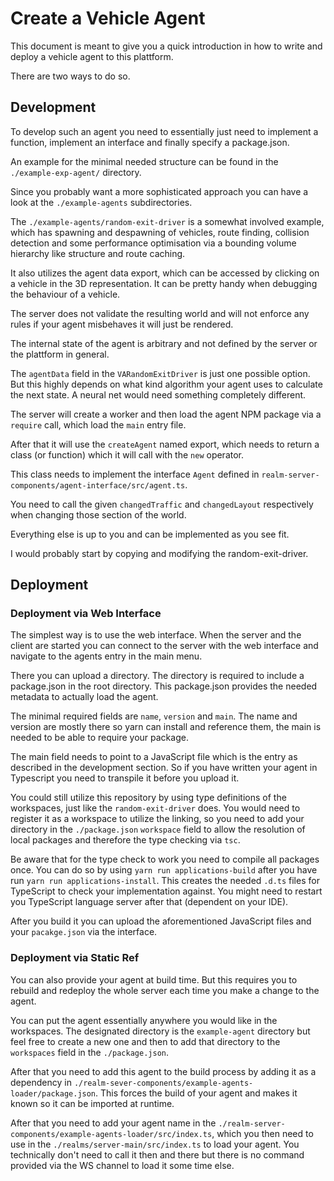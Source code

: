 # Create a Vehicle Agent

This document is meant to give you a quick introduction in how to write and deploy a vehicle agent to this plattform.

There are two ways to do so.

## Development

To develop such an agent you need to essentially just need to implement a function, implement an interface and finally specify a package.json.

An example for the minimal needed structure can be found in the `./example-exp-agent/` directory.

Since you probably want a more sophisticated approach you can have a look at the `./example-agents` subdirectories.

The `./example-agents/random-exit-driver` is a somewhat involved example, which has spawning and despawning of vehicles, route finding, collision detection and some performance optimisation via a bounding volume hierarchy like structure and route caching.

It also utilizes the agent data export, which can be accessed by clicking on a vehicle in the 3D representation. It can be pretty handy when debugging the behaviour of a vehicle.

The server does not validate the resulting world and will not enforce any rules if your agent misbehaves it will just be rendered.

The internal state of the agent is arbitrary and not defined by the server or the plattform in general.

The `agentData` field in the `VARandomExitDriver` is just one possible option. But this highly depends on what kind algorithm your agent uses to calculate the next state.
A neural net would need something completely different.

The server will create a worker and then load the agent NPM package via a `require` call, which load the `main` entry file.

After that it will use the `createAgent` named export, which needs to return a class (or function) which it will call with the `new` operator. 

This class needs to implement the interface `Agent` defined in `realm-server-components/agent-interface/src/agent.ts`.

You need to call the given `changedTraffic` and `changedLayout` respectively when changing those section of the world.

Everything else is up to you and can be implemented as you see fit.

I would probably start by copying and modifying the random-exit-driver.

## Deployment

### Deployment via Web Interface

The simplest way is to use the web interface.
When the server and the client are started you can connect to the server with the web interface and navigate to the agents entry in the main menu.

There you can upload a directory.
The directory is required to include a package.json in the root directory.
This package.json provides the needed metadata to actually load the agent.

The minimal required fields are `name`, `version` and `main`.
The name and version are mostly there so yarn can install and reference them, the main is needed to be able to require your package.

The main field needs to point to a JavaScript file which is the entry as described in the development section.
So if you have written your agent in Typescript you need to transpile it before you upload it.

You could still utilize this repository by using type definitions of the workspaces, just like the `random-exit-driver` does.
You would need to register it as a workspace to utilize the linking, so you need to add your directory in the `./package.json` `workspace` field to allow the resolution of local packages and therefore the type checking via `tsc`.

Be aware that for the type check to work you need to compile all packages once. You can do so by using `yarn run applications-build` after you have run `yarn run applications-install`. This creates the needed `.d.ts` files for TypeScript to check your implementation against.
You might need to restart you TypeScript language server after that (dependent on your IDE).

After you build it you can upload the aforementioned JavaScript files and your `pacakge.json` via the interface.

### Deployment via Static Ref

You can also provide your agent at build time. But this requires you to rebuild and redeploy the whole server each time you make a change to the agent.

You can put the agent essentially anywhere you would like in the workspaces. The designated directory is the `example-agent` directory but feel free to create a new one and then to add that directory to the `workspaces` field in the `./package.json`.

After that you need to add this agent to the build process by adding it as a dependency in `./realm-sever-components/example-agents-loader/package.json`. This forces the build of your agent and makes it known so it can be imported at runtime.

After that you need to add your agent name in the `./realm-server-components/example-agents-loader/src/index.ts`, which you then need to use in the `./realms/server-main/src/index.ts` to load your agent. You technically don't need to call it then and there but there is no command provided via the WS channel to load it some time else. 

